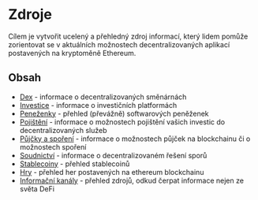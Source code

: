 # Zdroje

Cílem je vytvořit ucelený a přehledný zdroj informací, který lidem pomůže zorientovat se v aktuálních možnostech decentralizovaných aplikací postavených na kryptoměně Ethereum.



## Obsah

- [Dex](dex.md) - informace o decentralizovaných směnárnách
- [Investice](investice.md) - informace o investičních platformách
- [Peneženky](penezenky.md) - přehled (převážně) softwarových peněženek
- [Pojištění](pojisteni.md) - informace o možnostech pojištění vašich investic do decentralizovaných služeb
- [Půjčky a spoření](pujcky-sporeni.md) - informace o možnostech půjček na blockchainu či o možnostech spoření 
- [Soudnictví](soudnictvi.md) - informace o decentralizovaném řešení sporů
- [Stablecoiny](stablecoiny.md) - přehled stablecoinů
- [Hry](hry.md) - přehled her postavených na ethereum blockchainu
- [Informační kanály](informacni-kanaly.md) - přehled zdrojů, odkud čerpat informace nejen ze světa DeFi 

